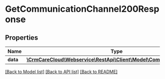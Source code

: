 # GetCommunicationChannel200Response

## Properties
Name | Type | Description | Notes
------------ | ------------- | ------------- | -------------
**data** | [**\CrmCareCloud\Webservice\RestApi\Client\Model\CommunicationChannel**](CommunicationChannel.md) |  | [optional] 

[[Back to Model list]](../../README.md#documentation-for-models) [[Back to API list]](../../README.md#documentation-for-api-endpoints) [[Back to README]](../../README.md)

